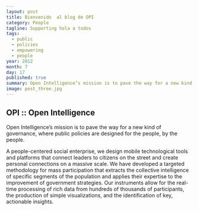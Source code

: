 ```yaml
---
layout: post
title: Bienvenido  al blog de OPI
category: People
tagline: Supporting hola a todos
tags: 
  - public
  - policies
  - empowering
  - people
year: 2012
month: 7
day: 17
published: true
summary: Open Intelligence’s mission is to pave the way for a new kind of governance, where public policies are designed for the people, by the people.
image: post_three.jpg
---
```


## OPI :: Open Intelligence

Open Intelligence’s mission is to pave the way for a new kind of governance, where public policies are designed for the people, by the people.

A people-centered social enterprise, we design mobile technological tools and platforms that connect leaders to citizens on the street and create personal connections on a massive scale. We have developed a targeted methodology for mass participation that extracts the collective intelligence of specific segments of the population and applies their expertise to the improvement of government strategies. Our instruments allow for the real-time processing of rich data from hundreds of thousands of participants, the production of simple visualizations, and the identification of key, actionable insights.
